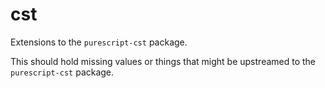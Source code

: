 # cst

Extensions to the `purescript-cst` package.

This should hold missing values or things that might be upstreamed to the `purescript-cst` package.
